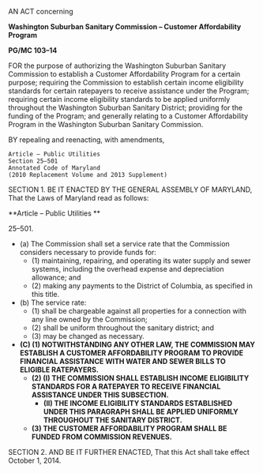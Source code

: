 AN ACT concerning **Washington Suburban Sanitary Commission – Customer Affordability Program** **PG/MC 103–14**FOR the purpose of authorizing the Washington Suburban Sanitary Commission to establish a Customer Affordability Program for a certain purpose; requiring the Commission to establish certain income eligibility standards for certain ratepayers to receive assistance under the Program; requiring certain income eligibility standards to be applied uniformly throughout the Washington Suburban Sanitary District; providing for the funding of the Program; and generally relating to a Customer Affordability Program in the Washington Suburban Sanitary Commission. BY repealing and reenacting, with amendments, 	Article – Public Utilities 	Section 25–501	Annotated Code of Maryland 	(2010 Replacement Volume and 2013 Supplement) SECTION 1. BE IT ENACTED BY THE GENERAL ASSEMBLY OF MARYLAND, That the Laws of Maryland read as follows: **Article – Public Utilities **25–501.  * (a) The Commission shall set a service rate that the Commission considers necessary to provide funds for:     * (1) maintaining, repairing, and operating its water supply and sewer systems, including the overhead expense and depreciation allowance; and     * (2) making any payments to the District of Columbia, as specified in this title.   * (b) The service rate:     * (1) shall be chargeable against all properties for a connection with any line owned by the Commission;     * (2) shall be uniform throughout the sanitary district; and     * (3) may be changed as necessary.   * **(C) (1) NOTWITHSTANDING ANY OTHER LAW, THE COMMISSION MAY ESTABLISH A CUSTOMER AFFORDABILITY PROGRAM TO PROVIDE FINANCIAL ASSISTANCE WITH WATER AND SEWER BILLS TO ELIGIBLE RATEPAYERS.**    * **(2) (I) THE COMMISSION SHALL ESTABLISH INCOME ELIGIBILITY STANDARDS FOR A RATEPAYER TO RECEIVE FINANCIAL ASSISTANCE UNDER THIS SUBSECTION.**       * **(II) THE INCOME ELIGIBILITY STANDARDS ESTABLISHED UNDER THIS PARAGRAPH SHALL BE APPLIED UNIFORMLY THROUGHOUT THE SANITARY DISTRICT.**
    * **(3) THE CUSTOMER AFFORDABILITY PROGRAM SHALL BE FUNDED FROM COMMISSION REVENUES.**SECTION 2. AND BE IT FURTHER ENACTED, That this Act shall take effect October 1, 2014.